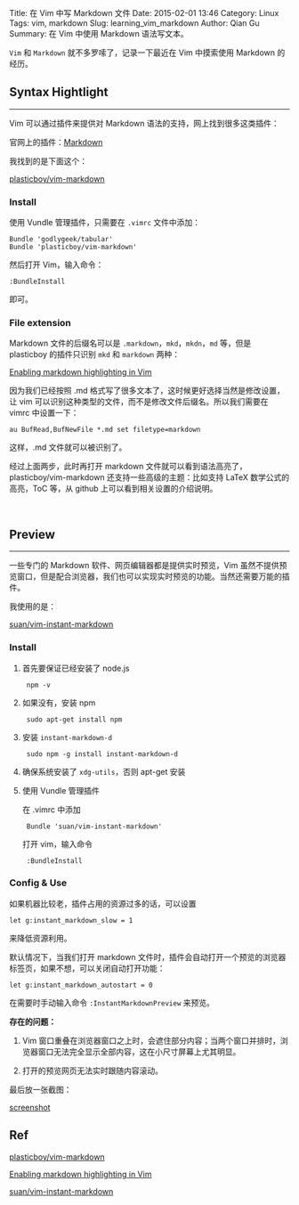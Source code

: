 Title: 在 Vim 中写 Markdown 文件
Date: 2015-02-01 13:46
Category: Linux
Tags: vim, markdown
Slug: learning_vim_markdown
Author: Qian Gu
Summary: 在 Vim 中使用 Markdown 语法写文本。

`Vim` 和 `Markdown` 就不多罗嗦了，记录一下最近在 Vim 中摸索使用 Markdown 的经历。

## Syntax Hightlight
* * *

Vim 可以通过插件来提供对 Markdown 语法的支持，网上找到很多这类插件：

官网上的插件：[Markdown][markdown]

我找到的是下面这个：

[plasticboy/vim-markdown][pv]

### Install

使用 Vundle 管理插件，只需要在 `.vimrc` 文件中添加：

    Bundle 'godlygeek/tabular'
    Bundle 'plasticboy/vim-markdown'

然后打开 Vim，输入命令：

    :BundleInstall

即可。

### File extension

Markdown 文件的后缀名可以是 `.markdown`，`mkd`，`mkdn`，`md` 等，但是 plasticboy 的插件只识别 `mkd` 和 `markdown` 两种：

[Enabling markdown highlighting in Vim][so1]

因为我们已经按照 .md 格式写了很多文本了，这时候更好选择当然是修改设置，让 vim 可以识别这种类型的文件，而不是修改文件后缀名。所以我们需要在 vimrc 中设置一下：

    au BufRead,BufNewFile *.md set filetype=markdown

这样，.md 文件就可以被识别了。

经过上面两步，此时再打开 markdown 文件就可以看到语法高亮了，plasticboy/vim-markdown 还支持一些高级的主题：比如支持 LaTeX 数学公式的高亮，ToC 等，从 github 上可以看到相关设置的介绍说明。

[markdown]: http://www.vim.org/scripts/script.php?script_id=2882
[pv]: https://github.com/plasticboy/vim-markdown
[so1]: http://stackoverflow.com/questions/10964681/enabling-markdown-highlighting-in-vim
<br>

## Preview
* * *

一些专门的 Markdown 软件、网页编辑器都是提供实时预览，Vim 虽然不提供预览窗口，但是配合浏览器，我们也可以实现实时预览的功能。当然还需要万能的插件。

我使用的是：

[suan/vim-instant-markdown][sv]

### Install

1. 首先要保证已经安装了 node.js

        npm -v

2. 如果没有，安装 npm

        sudo apt-get install npm

3. 安装 `instant-markdown-d`

        sudo npm -g install instant-markdown-d

4. 确保系统安装了 `xdg-utils`，否则 apt-get 安装

5. 使用 Vundle 管理插件

    在 .vimrc 中添加

        Bundle 'suan/vim-instant-markdown'

    打开 vim，输入命令

        :BundleInstall

### Config & Use

如果机器比较老，插件占用的资源过多的话，可以设置

    let g:instant_markdown_slow = 1

来降低资源利用。

默认情况下，当我们打开 markdown 文件时，插件会自动打开一个预览的浏览器标签页，如果不想，可以关闭自动打开功能：

    let g:instant_markdown_autostart = 0

在需要时手动输入命令 `:InstantMarkdownPreview` 来预览。

**存在的问题：**

1. Vim 窗口重叠在浏览器窗口之上时，会遮住部分内容；当两个窗口并排时，浏览器窗口无法完全显示全部内容，这在小尺寸屏幕上尤其明显。

2. 打开的预览网页无法实时跟随内容滚动。

最后放一张截图：

[screenshot](/images/learning-vim-markdown/screenshot.png)

[sv]: https://github.com/suan/vim-instant-markdown

## Ref

[plasticboy/vim-markdown][pv]

[Enabling markdown highlighting in Vim][so1]

[suan/vim-instant-markdown][sv]

